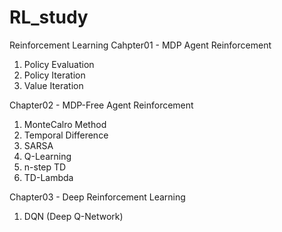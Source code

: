 # RL_study
Reinforcement Learning
Cahpter01 - MDP Agent Reinforcement  
 1. Policy Evaluation 
 2. Policy Iteration  
 3. Value Iteration  

Chapter02 - MDP-Free Agent Reinforcement  
 1. MonteCalro Method  
 2. Temporal Difference  
 3. SARSA  
 4. Q-Learning  
 5. n-step TD  
 6. TD-Lambda  
     
Chapter03 - Deep Reinforcement Learning
 1. DQN (Deep Q-Network)
